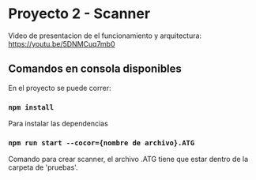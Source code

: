# Proyecto 2 - Scanner

Video de presentacion de el funcionamiento y arquitectura: https://youtu.be/5DNMCuq7mb0

## Comandos en consola disponibles

En el proyecto se puede correr:

### `npm install`

Para instalar las dependencias

### `npm run start --cocor={nombre de archivo}.ATG`

Comando para crear scanner, el archivo .ATG tiene que estar dentro de la carpeta de 'pruebas'.

